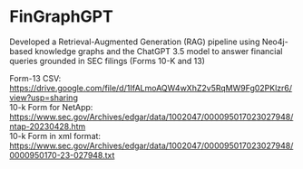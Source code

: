 # FinGraphGPT
Developed a Retrieval-Augmented Generation (RAG) pipeline using Neo4j-based knowledge graphs and the ChatGPT 3.5 model to answer financial queries grounded in SEC filings (Forms 10-K and 13) <br>

Form-13 CSV: https://drive.google.com/file/d/1IfALmoAQW4wXhZ2v5RqMW9Fg02PKlzr6/view?usp=sharing <br>
10-k Form for NetApp: https://www.sec.gov/Archives/edgar/data/1002047/000095017023027948/ntap-20230428.htm <br>
10-k Form in xml format: https://www.sec.gov/Archives/edgar/data/1002047/000095017023027948/0000950170-23-027948.txt <br>
